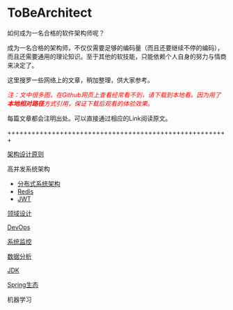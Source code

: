 # ToBeArchitect
如何成为一名合格的软件架构师呢？

成为一名合格的架构师，不仅仅需要足够的编码量（而且还要继续不停的编码），而且还需要通用的理论知识。至于其他的软技能，只能依赖个人自身的努力与情商来决定了。



这里搜罗一些网络上的文章，稍加整理，供大家参考。

<font color='red'> *注：文中很多图，在Github网页上查看经常看不到，请下载到本地看。因为用了**本地相对路径**方式引用，保证下载后观看的体验效果。* </font>



每篇文章都会注明出处。可以直接通过相应的Link阅读原文。

+++++++++++++++++++++++++++++++++++++++++++++++++++++++

[架构设计原则](Architect_Design.md)

高并发系统架构

* [分布式系统架构](Distributed_Architect.md)
* [Redis](./Redis_Index.md)
* [JWT](./Distributed/JWT/Jwt.md)

[领域设计](Domain_Design.md)

[DevOps](Dev_Ops.md)

[系统监控](System_Watching.md)

[数据分析](Data_Analysis.md)

[JDK](./Jdk.md)

[Spring生态](./Spring.md)

机器学习